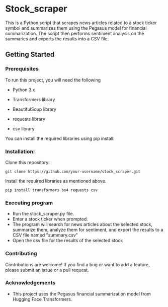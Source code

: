 # Stock_scraper
This is a Python script that scrapes news articles related to a stock ticker symbol and summarizes them using the Pegasus model for financial summarization. The script then performs sentiment analysis on the summaries and exports the results into a CSV file.

## Getting Started
### Prerequisites
To run this project, you will need the following

* Python 3.x

* Transformers library

* BeautifulSoup library

* requests library

* csv library

You can install the required libraries using pip install:

### Installation:

Clone this repository:
```
git clone https://github.com/your-username/stock_scraper.git
```

Install the required libraries as mentioned above.
```
pip install transformers bs4 requests csv
```
### Executing program

* Run the stock_scraper.py file.
* Enter a stock ticker when prompted.
* The program will search for news articles about the selected stock, summarize them, analyze them for sentiment, and export the results to a CSV file named "summary.csv"
* Open the csv file for the results of the selected stock

### Contributing
Contributions are welcome! If you find a bug or want to add a feature, please submit an issue or a pull request.

### Acknowledgements
* This project uses the Pegasus financial summarization model from Hugging Face Transformers.

